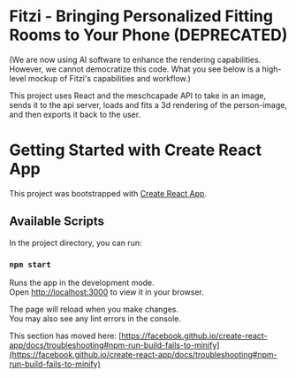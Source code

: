 # Fitzi - Bringing Personalized Fitting Rooms to Your Phone (DEPRECATED)

(We are now using AI software to enhance the rendering capabilities. However, we cannot democratize this code. What you see below is a high-level mockup of Fitzi's capabilities and workflow.)

This project uses React and the meschcapade API to take in an image, sends it to the api server, loads and fits a 3d rendering of the person-image, and then exports it back to the user. 

# Getting Started with Create React App

This project was bootstrapped with [Create React App](https://github.com/facebook/create-react-app).

## Available Scripts

In the project directory, you can run:

### `npm start`

Runs the app in the development mode.\
Open [http://localhost:3000](http://localhost:3000) to view it in your browser.

The page will reload when you make changes.\
You may also see any lint errors in the console.


This section has moved here: [https://facebook.github.io/create-react-app/docs/troubleshooting#npm-run-build-fails-to-minify](https://facebook.github.io/create-react-app/docs/troubleshooting#npm-run-build-fails-to-minify)
